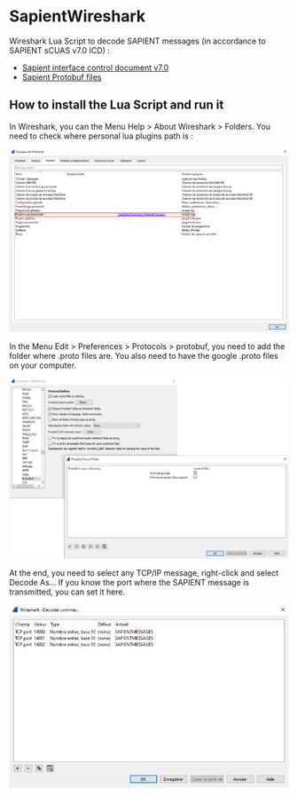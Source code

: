 # SapientWireshark
Wireshark Lua Script to decode SAPIENT messages (in accordance to SAPIENT sCUAS v7.0 ICD) :
- [Sapient interface control document v7.0](https://www.gov.uk/government/publications/sapient-interface-control-document)
- [Sapient Protobuf files](https://github.com/dstl/SAPIENT-Proto-Files)

## How to install the Lua Script and run it
In Wireshark, you can the Menu Help > About Wireshark > Folders. You need to check where personal lua plugins path is :

![](Images/LuaScriptPath.png)

In the Menu Edit > Preferences > Protocols > protobuf, you need to add the folder where .proto files are. You also need to have the google .proto files on your computer.

![](Images/ProtobufFilesPath.png)

At the end, you need to select any TCP/IP message, right-click and select Decode As... If you know the port where the SAPIENT message is transmitted, you can set it here.

![](Images/DecodeAs.png)